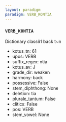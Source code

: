 ```yaml
---
layout: paradigm
paradigm: VERB_KONTIA
---
```

### ` VERB_KONTIA `

Dictionary class61 back t~n
* kotus_tn: 61
* upos: VERB
* suffix_regex: ntia
* kotus_av: J
* grade_dir: weaken
* harmony: back
* possessive: False
* stem_diphthong: None
* deletion: tia
* plurale_tantum: False
* clitics: False
* pos: VERB
* stem_vowel: None
